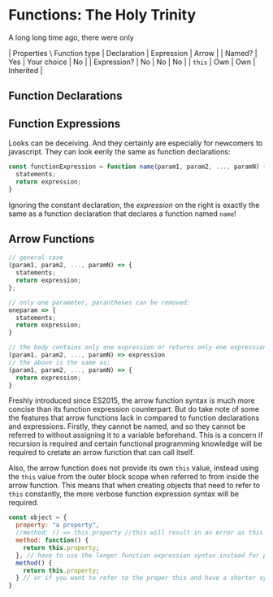 # Functions: The Holy Trinity

A long long time ago, there were only 

| Properties \ Function type | Declaration | Expression  | Arrow |
| Named?                     | Yes         | Your choice | No    |
| Expression?                | No          | No          | No    |
| `this`                     | Own         | Own     | Inherited |


## Function Declarations

## Function Expressions

Looks can be deceiving. And they certainly are especially for newcomers to javascript. They can look eerily the same as function declarations:

```javascript
const functionExpression = function name(param1, param2, ..., paramN) {
  statements;
  return expression;
}
```

Ignoring the constant declaration, the _expression_ on the right is exactly the same as a function declaration that declares a function named `name`! 


## Arrow Functions

```javascript
// general case
(param1, param2, ..., paramN) => {
  statements;
  return expression;
};

// only one parameter, parantheses can be removed: 
oneparam => {
  statements;
  return expression;
}

// the body contains only one expression or returns only one expression:
(param1, param2, ..., paramN) => expression
// the above is the same as: 
(param1, param2, ..., paramN) => {
  return expression;
}
```

Freshly introduced since ES2015, the arrow function syntax is much more concise than its function expression counterpart. But do take note of some the features that arrow functions lack in compared to function declarations and expressions. Firstly, they cannot be named, and so they cannot be referred to without assigning it to a variable beforehand. This is a concern if recursion is required and certain functional programming knowledge will be required to cretate an arrow function that can call itself.

Also, the arrow function does not provide its own `this` value, instead using the `this` value from the outer block scope when referred to from inside the arrow function. This means that when creating objects that need to refer to `this` constantly, the more verbose function expression syntax will be required.

```javascript
const object = {
  property: "a property",
  //method: () => this.property //this will result in an error as this refers to the global scope and not object
  method: function() {
    return this.property;
  }, // have to use the longer function expression syntax instead for proper this
  method() {
    return this.property;
  } // or if you want to refer to the proper this and have a shorter syntax, this shorthand is really good.
}
```

